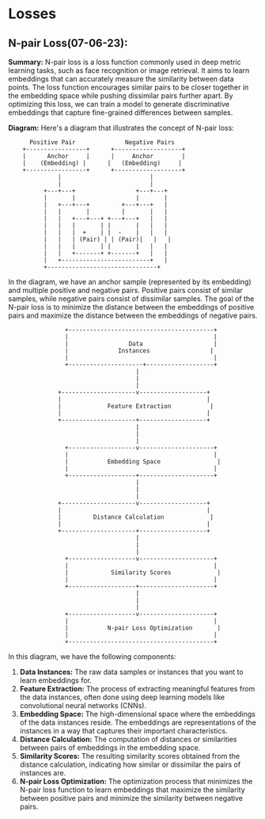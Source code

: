 # Losses

## N-pair Loss(07-06-23):

**Summary:**
N-pair loss is a loss function commonly used in deep metric learning tasks, such as face recognition or image retrieval. It aims to learn embeddings that can accurately measure the similarity between data points. The loss function encourages similar pairs to be closer together in the embedding space while pushing dissimilar pairs further apart. By optimizing this loss, we can train a model to generate discriminative embeddings that capture fine-grained differences between samples.

**Diagram:**
Here's a diagram that illustrates the concept of N-pair loss:

```
      Positive Pair              Negative Pairs
    +-----------------+      +-------------------+
    |      Anchor     |      |     Anchor        |
    |    (Embedding) |      |   (Embedding)     |
    +-----------------+      +-------------------+
              |                         |
              |                         |
          +---+---+                 +---+---+
          |       |                 |       |
          |   +---+---+         +---+---+   |
          |   |       |         |       |   |
          |   |   +---+---+ +---+---+   |   |
          |   |   |       | |       |   |   |
          |   |   |  +    | |  -    |   |   |
          |   |   | (Pair) | | (Pair)|   |   |
          |   |   |       | |       |   |   |
          |   |   +-------+ +-------+   |   |
          |   +-------------------------+   |
          +-------------------------------+

```

In the diagram, we have an anchor sample (represented by its embedding) and multiple positive and negative pairs. Positive pairs consist of similar samples, while negative pairs consist of dissimilar samples. The goal of the N-pair loss is to minimize the distance between the embeddings of positive pairs and maximize the distance between the embeddings of negative pairs.

```
                +-----------------------------------------+
                |                                         |
                |                 Data                    |
                |              Instances                 |
                |                                         |
                +---------------------+-------------------+
                                    |
                                    |
                                    |
              +---------------------v-------------------+
              |                                         |
              |             Feature Extraction           |
              |                                         |
              +---------------------+-------------------+
                                    |
                                    |
                                    |
                +-------------------v---------------------+
                |                                         |
                |           Embedding Space                |
                |                                         |
                +-------------------+---------------------+
                                    |
                                    |
                                    |
              +---------------------v-------------------+
              |                                         |
              |         Distance Calculation             |
              |                                         |
              +---------------------+-------------------+
                                    |
                                    |
                                    |
                +-------------------v---------------------+
                |                                         |
                |            Similarity Scores             |
                |                                         |
                +-------------------+---------------------+
                                    |
                                    |
                                    |
                +-------------------v---------------------+
                |                                         |
                |           N-pair Loss Optimization       |
                |                                         |
                +-----------------------------------------+

```

In this diagram, we have the following components:

1. **Data Instances:** The raw data samples or instances that you want to learn embeddings for.
2. **Feature Extraction:** The process of extracting meaningful features from the data instances, often done using deep learning models like convolutional neural networks (CNNs).
3. **Embedding Space:** The high-dimensional space where the embeddings of the data instances reside. The embeddings are representations of the instances in a way that captures their important characteristics.
4. **Distance Calculation:** The computation of distances or similarities between pairs of embeddings in the embedding space.
5. **Similarity Scores:** The resulting similarity scores obtained from the distance calculation, indicating how similar or dissimilar the pairs of instances are.
6. **N-pair Loss Optimization:** The optimization process that minimizes the N-pair loss function to learn embeddings that maximize the similarity between positive pairs and minimize the similarity between negative pairs.
